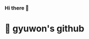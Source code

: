 ### Hi there 👋
# 💬 gyuwon's github
<!--
**gimgyuwon/gimgyuwon** is a ✨ _special_ ✨ repository because its `README.md` (this file) appears on your GitHub profile.

Here are some ideas to get you started:
 <img src="https://img.shields.io/badge/Javascript-ffb13b?style=flat-square&logo=java&logoColor=white"/>
- 🔭 I’m currently working on ...
- 🌱 I’m currently learning ...
- 👯 I’m looking to collaborate on ...
- 🤔 I’m looking for help with ...
- 💬 Ask me about ...
- 📫 How to reach me: ...
- 😄 Pronouns: ...
- ⚡ Fun fact: ...
-->
